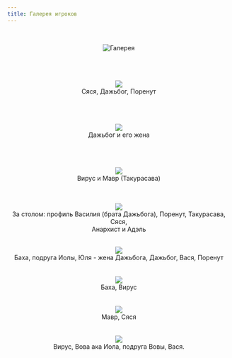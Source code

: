 ```yaml
---
title: Галерея игроков
---
```


&nbsp;

<p style='text-align: center'>
    <img src="/img/tit_gallery.jpg" alt='Галерея' />
</p>

<div align="center">
<br>
<br>
<br>
<a href="/img_gallery/eb_kz/0.jpg"><img border=0 src="/img_gallery/eb_kz/0_sm.jpg"></a>
<br>Сяся, Дажьбог, Поренут
<br>
<br>
<br>
<br>

<a href="/img_gallery/eb_kz/1.jpg"><img border=0 src="/img_gallery/eb_kz/1_sm.jpg"></a>
<br>Дажьбог и его жена
<br>
<br>
<br>
<br>


<a href="/img_gallery/eb_kz/2.jpg"><img border=0 src="/img_gallery/eb_kz/2_sm.jpg"></a>
<br>Вирус и Мавр (Такурасава)
<br>
<br>
<br>

<a href="/img_gallery/eb_kz/3.jpg"><img border=0 src="/img_gallery/eb_kz/3_sm.jpg"></a>
<br>За столом: профиль Василия (брата Дажьбога), Поренут, Такурасава, Сяся, 
<br>Анархист и Адэль
<br>
<br>

<a href="/img_gallery/eb_kz/4.jpg"><img border=0 src="/img_gallery/eb_kz/4_sm.jpg"></a>
<br>Баха, подруга Иолы, Юля - жена Дажьбога, Дажьбог, Вася, Поренут
<br>
<br>
<br>
<a href="/img_gallery/eb_kz/5.jpg"><img border=0 src="/img_gallery/eb_kz/5_sm.jpg"></a>
<br>Баха, Вирус
<br>
<br>
<br>
<a href="/img_gallery/eb_kz/6.jpg"><img border=0 src="/img_gallery/eb_kz/6_sm.jpg"></a>
<br>Мавр, Сяся
<br>
<br>
<br>
<a href="/img_gallery/eb_kz/8.jpg"><img border=0 src="/img_gallery/eb_kz/8_sm.jpg"></a>
<br>Вирус, Вова ака Иола, подруга Вовы, Вася.
<br>
<br>
<br>


</div>
